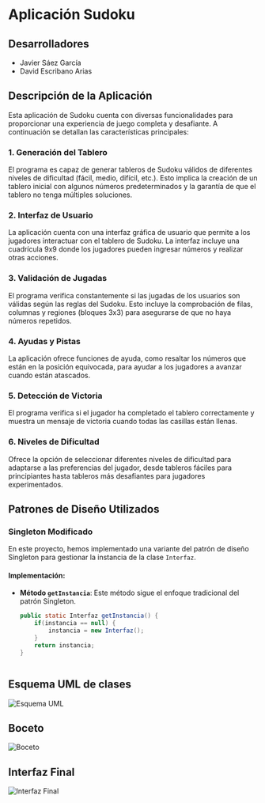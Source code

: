 # Aplicación Sudoku

## Desarrolladores
- Javier Sáez García
- David Escribano Arias

## Descripción de la Aplicación
Esta aplicación de Sudoku cuenta con diversas funcionalidades para proporcionar una experiencia de juego completa y desafiante. A continuación se detallan las características principales:

### 1. Generación del Tablero
El programa es capaz de generar tableros de Sudoku válidos de diferentes niveles de dificultad (fácil, medio, difícil, etc.). Esto implica la creación de un tablero inicial con algunos números predeterminados y la garantía de que el tablero no tenga múltiples soluciones.

### 2. Interfaz de Usuario
La aplicación cuenta con una interfaz gráfica de usuario que permite a los jugadores interactuar con el tablero de Sudoku. La interfaz incluye una cuadrícula 9x9 donde los jugadores pueden ingresar números y realizar otras acciones.

### 3. Validación de Jugadas
El programa verifica constantemente si las jugadas de los usuarios son válidas según las reglas del Sudoku. Esto incluye la comprobación de filas, columnas y regiones (bloques 3x3) para asegurarse de que no haya números repetidos.

### 4. Ayudas y Pistas
La aplicación ofrece funciones de ayuda, como resaltar los números que están en la posición equivocada, para ayudar a los jugadores a avanzar cuando están atascados.

### 5. Detección de Victoria
El programa verifica si el jugador ha completado el tablero correctamente y muestra un mensaje de victoria cuando todas las casillas están llenas.

### 6. Niveles de Dificultad
Ofrece la opción de seleccionar diferentes niveles de dificultad para adaptarse a las preferencias del jugador, desde tableros fáciles para principiantes hasta tableros más desafiantes para jugadores experimentados.

## Patrones de Diseño Utilizados

### Singleton Modificado
En este proyecto, hemos implementado una variante del patrón de diseño Singleton para gestionar la instancia de la clase `Interfaz`. 

#### Implementación:
- **Método `getInstancia`**: 
  Este método sigue el enfoque tradicional del patrón Singleton. 
  ```java
  public static Interfaz getInstancia() {
      if(instancia == null) {
          instancia = new Interfaz();
      }
      return instancia;
  }



## Esquema UML de clases

![Esquema UML](https://cdn.discordapp.com/attachments/1039570431507706038/1180541089480978452/Diagrama_en_blanco_2.png?ex=657dcb91&is=656b5691&hm=1ede694ca2b29c66523f0ebd8becf2d965890f2f52b8e8edcd7acb59cad18b8c&)


## Boceto

![Boceto](https://cdn.discordapp.com/attachments/1039570431507706038/1158765794382069880/image.png?ex=6537ce3e&is=6525593e&hm=330103b1495f2c1825a5c6490a5bff3c3138a320c84bb27ca464a93d8b09ba78&)


## Interfaz Final

![Interfaz Final](https://media.discordapp.net/attachments/1039570431507706038/1180498832954503269/image.png?ex=657da436&is=656b2f36&hm=5ad00e8d0b94c80bd88d2ba349f8d3db9cd6014a783be95a8c89331d1fe778d7&=&format=webp&quality=lossless&width=1108&height=902)
